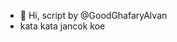 - 👋 Hi, script by @GoodGhafaryAlvan
- kata kata jancok koe

<!---
GoodGhafaryAlvan/GoodGhafaryAlvan is a ✨ special ✨ repository because its `README.md` (this file) appears on your GitHub profile.
You can click the Preview link to take a look at your changes.
--->
